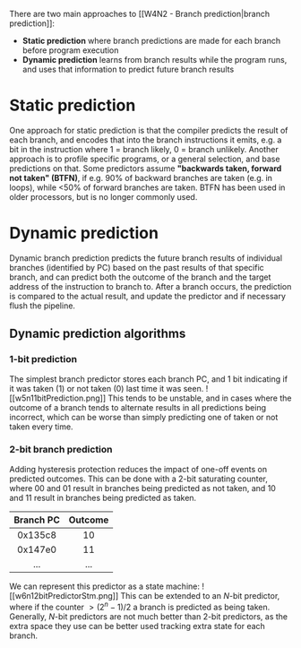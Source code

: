 There are two main approaches to [[W4N2 - Branch prediction|branch prediction]]:
- **Static prediction** where branch predictions are made for each branch before program execution
- **Dynamic prediction** learns from branch results while the program runs, and uses that information to predict future branch results
# Static prediction
One approach for static prediction is that the compiler predicts the result of each branch, and encodes that into the branch instructions it emits, e.g. a bit in the instruction where 1 = branch likely, 0 = branch unlikely. Another approach is to profile specific programs, or a general selection, and base predictions on that. Some predictors assume **"backwards taken, forward not taken" (BTFN)**, if e.g. 90% of backward branches are taken (e.g. in loops), while <50% of forward branches are taken. BTFN has been used in older processors, but is no longer commonly used.
# Dynamic prediction
Dynamic branch prediction predicts the future branch results of individual branches (identified by PC) based on the past results of that specific branch, and can predict both the outcome of the branch and the target address of the instruction to branch to. After a branch occurs, the prediction is compared to the actual result, and update the predictor and if necessary flush the pipeline.
## Dynamic prediction algorithms
### 1-bit prediction
The simplest branch predictor stores each branch PC, and 1 bit indicating if it was taken (1) or not taken (0) last time it was seen.
![[w5n11bitPrediction.png]]
This tends to be unstable, and in cases where the outcome of a branch tends to alternate results in all predictions being incorrect, which can be worse than simply predicting one of taken or not taken every time.
### 2-bit branch prediction
Adding hysteresis protection reduces the impact of one-off events on predicted outcomes. This can be done with a 2-bit saturating counter, where 00 and 01 result in branches being predicted as not taken, and 10 and 11 result in branches being predicted as taken.

| Branch PC | Outcome |
| :-------: | :-----: |
|  0x135c8  |   10    |
|  0x147e0  |   11    |
|    ...    |   ...   |
We can represent this predictor as a state machine:
![[w6n12bitPredictorStm.png]]
This can be extended to an $N$-bit predictor, where if the counter $>(2^n-1)/2$ a branch is predicted as being taken. Generally, $N$-bit predictors are not much better than 2-bit predictors, as the extra space they use can be better used tracking extra state for each branch.